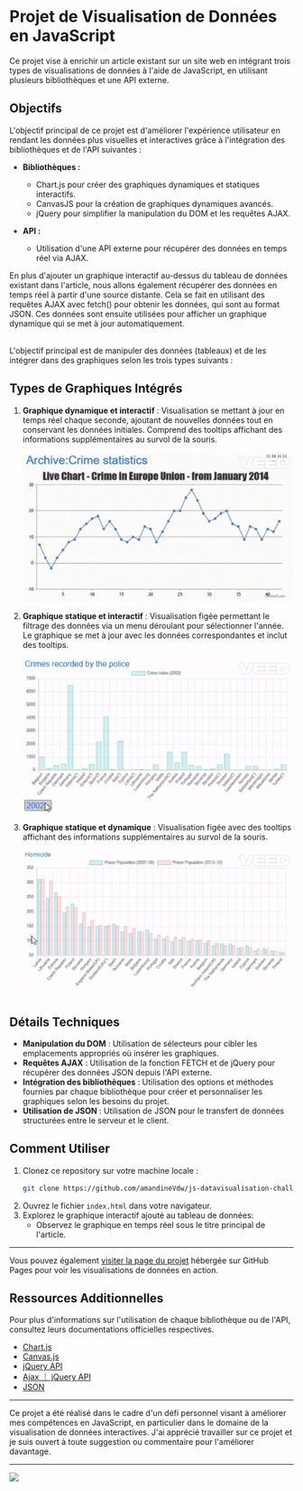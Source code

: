 # Projet de Visualisation de Données en JavaScript

Ce projet vise à enrichir un article existant sur un site web en intégrant trois types de visualisations de données à l'aide de JavaScript, en utilisant plusieurs bibliothèques et une API externe.

## Objectifs

L'objectif principal de ce projet est d'améliorer l'expérience utilisateur en rendant les données plus visuelles et interactives grâce à l'intégration des bibliothèques et de l'API suivantes :

- **Bibliothèques :**

  - Chart.js pour créer des graphiques dynamiques et statiques interactifs.
  - CanvasJS pour la création de graphiques dynamiques avancés.
  - jQuery pour simplifier la manipulation du DOM et les requêtes AJAX.

- **API :**
  - Utilisation d'une API externe pour récupérer des données en temps réel via AJAX.

En plus d'ajouter un graphique interactif au-dessus du tableau de données existant dans l'article, nous allons également récupérer des données en temps réel à partir d'une source distante. Cela se fait en utilisant des requêtes AJAX avec fetch() pour obtenir les données, qui sont au format JSON. Ces données sont ensuite utilisées pour afficher un graphique dynamique qui se met à jour automatiquement.

<br>
L'objectif principal est de manipuler des données (tableaux) et de les intégrer dans des graphiques selon les trois types suivants :

## Types de Graphiques Intégrés

1. **Graphique dynamique et interactif** : Visualisation se mettant à jour en temps réel chaque seconde, ajoutant de nouvelles données tout en conservant les données initiales. Comprend des tooltips affichant des informations supplémentaires au survol de la souris.
   <br>  
   ![](https://github.com/amandineVdw/js-datavisualisation-challenge/raw/test1/readmeGif1.gif)

2. **Graphique statique et interactif** : Visualisation figée permettant le filtrage des données via un menu déroulant pour sélectionner l'année. Le graphique se met à jour avec les données correspondantes et inclut des tooltips.
   <br>  
   ![](https://github.com/amandineVdw/js-datavisualisation-challenge/raw/test1/readmeGif2.gif)

3. **Graphique statique et dynamique** : Visualisation figée avec des tooltips affichant des informations supplémentaires au survol de la souris.
   <br>  
   ![](https://github.com/amandineVdw/js-datavisualisation-challenge/raw/test1/readmeGif3.gif)

## Détails Techniques

- **Manipulation du DOM** : Utilisation de sélecteurs pour cibler les emplacements appropriés où insérer les graphiques.
- **Requêtes AJAX** : Utilisation de la fonction FETCH et de jQuery pour récupérer des données JSON depuis l'API externe.
- **Intégration des bibliothèques** : Utilisation des options et méthodes fournies par chaque bibliothèque pour créer et personnaliser les graphiques selon les besoins du projet.
- **Utilisation de JSON** : Utilisation de JSON pour le transfert de données structurées entre le serveur et le client.

## Comment Utiliser

1. Clonez ce repository sur votre machine locale :
   ```bash
   git clone https://github.com/amandineVdw/js-datavisualisation-challenge.git
   ```
2. Ouvrez le fichier `index.html` dans votre navigateur.
3. Explorez le graphique interactif ajouté au tableau de données:
   - Observez le graphique en temps réel sous le titre principal de l'article.

---

Vous pouvez également [visiter la page du projet](https://amandinevdw.github.io/js-datavisualisation-challenge/) hébergée sur GitHub Pages pour voir les visualisations de données en action.

## Ressources Additionnelles

Pour plus d'informations sur l'utilisation de chaque bibliothèque ou de l'API, consultez leurs documentations officielles respectives.

- [Chart.js](https://www.chartjs.org/docs/latest/)
- [Canvas.js](https://canvasjs.com/docs/charts/basics-of-creating-html5-chart/)
- [jQuery API](https://api.jquery.com/)
- [Ajax ｜ jQuery API](https://api.jquery.com/category/ajax/)
- [JSON](https://www.jsondoc.org/)

---

Ce projet a été réalisé dans le cadre d'un défi personnel visant à améliorer mes compétences en JavaScript, en particulier dans le domaine de la visualisation de données interactives. J'ai apprécié travailler sur ce projet et je suis ouvert à toute suggestion ou commentaire pour l'améliorer davantage.

---

![](https://github.com/amandineVdw/js-datavisualisation-challenge/raw/test1/readmeGif4.gif)

